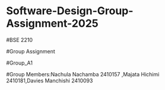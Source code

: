 # Software-Design-Group-Assignment-2025

#BSE 2210

#Group Assignment

#Group_A1

#Group Members:Nachula Nachamba 2410157 ,Majata Hichimi 2410181,Davies Manchishi 2410093

